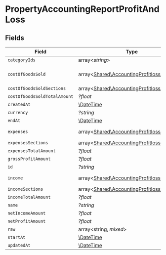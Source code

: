 # PropertyAccountingReportProfitAndLoss


## Fields

| Field                                                                                             | Type                                                                                              | Required                                                                                          | Description                                                                                       |
| ------------------------------------------------------------------------------------------------- | ------------------------------------------------------------------------------------------------- | ------------------------------------------------------------------------------------------------- | ------------------------------------------------------------------------------------------------- |
| `categoryIds`                                                                                     | array<*string*>                                                                                   | :heavy_minus_sign:                                                                                | N/A                                                                                               |
| `costOfGoodsSold`                                                                                 | array<[Shared\AccountingProfitlossCategory](../../Models/Shared/AccountingProfitlossCategory.md)> | :heavy_minus_sign:                                                                                | @deprecated – use cost_of_goods_sold_sections instead                                             |
| `costOfGoodsSoldSections`                                                                         | array<[Shared\AccountingProfitlossSection](../../Models/Shared/AccountingProfitlossSection.md)>   | :heavy_minus_sign:                                                                                | N/A                                                                                               |
| `costOfGoodsSoldTotalAmount`                                                                      | *?float*                                                                                          | :heavy_minus_sign:                                                                                | N/A                                                                                               |
| `createdAt`                                                                                       | [\DateTime](https://www.php.net/manual/en/class.datetime.php)                                     | :heavy_minus_sign:                                                                                | N/A                                                                                               |
| `currency`                                                                                        | *?string*                                                                                         | :heavy_minus_sign:                                                                                | N/A                                                                                               |
| `endAt`                                                                                           | [\DateTime](https://www.php.net/manual/en/class.datetime.php)                                     | :heavy_minus_sign:                                                                                | N/A                                                                                               |
| `expenses`                                                                                        | array<[Shared\AccountingProfitlossCategory](../../Models/Shared/AccountingProfitlossCategory.md)> | :heavy_minus_sign:                                                                                | @deprecated – use expenses_sections instead                                                       |
| `expensesSections`                                                                                | array<[Shared\AccountingProfitlossSection](../../Models/Shared/AccountingProfitlossSection.md)>   | :heavy_minus_sign:                                                                                | N/A                                                                                               |
| `expensesTotalAmount`                                                                             | *?float*                                                                                          | :heavy_minus_sign:                                                                                | N/A                                                                                               |
| `grossProfitAmount`                                                                               | *?float*                                                                                          | :heavy_minus_sign:                                                                                | N/A                                                                                               |
| `id`                                                                                              | *?string*                                                                                         | :heavy_minus_sign:                                                                                | N/A                                                                                               |
| `income`                                                                                          | array<[Shared\AccountingProfitlossCategory](../../Models/Shared/AccountingProfitlossCategory.md)> | :heavy_minus_sign:                                                                                | @deprecated – use income_sections instead                                                         |
| `incomeSections`                                                                                  | array<[Shared\AccountingProfitlossSection](../../Models/Shared/AccountingProfitlossSection.md)>   | :heavy_minus_sign:                                                                                | N/A                                                                                               |
| `incomeTotalAmount`                                                                               | *?float*                                                                                          | :heavy_minus_sign:                                                                                | N/A                                                                                               |
| `name`                                                                                            | *?string*                                                                                         | :heavy_minus_sign:                                                                                | N/A                                                                                               |
| `netIncomeAmount`                                                                                 | *?float*                                                                                          | :heavy_minus_sign:                                                                                | N/A                                                                                               |
| `netProfitAmount`                                                                                 | *?float*                                                                                          | :heavy_minus_sign:                                                                                | N/A                                                                                               |
| `raw`                                                                                             | array<string, *mixed*>                                                                            | :heavy_minus_sign:                                                                                | N/A                                                                                               |
| `startAt`                                                                                         | [\DateTime](https://www.php.net/manual/en/class.datetime.php)                                     | :heavy_minus_sign:                                                                                | N/A                                                                                               |
| `updatedAt`                                                                                       | [\DateTime](https://www.php.net/manual/en/class.datetime.php)                                     | :heavy_minus_sign:                                                                                | N/A                                                                                               |